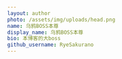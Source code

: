 ```yaml
---
layout: author
photo: /assets/img/uploads/head.png
name: 乌鸦BOSS本尊
display_name: 乌鸦BOSS本尊
bio: 本博客的大boss
github_username: RyeSakurano
---
```


